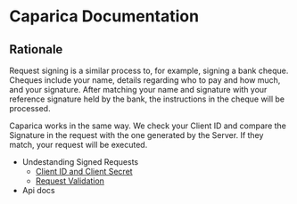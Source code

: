 # Caparica Documentation


## Rationale
Request signing is a similar process to, for example, signing a bank cheque. Cheques include your name, details regarding who to pay and how much, and your signature. After matching your name and signature with your reference signature held by the bank, the instructions in the cheque will be processed.

Caparica works in the same way. We check your Client ID and compare the Signature in the request with the one generated by the Server. If they match, your request will be executed.


* Undestanding Signed Requests
    * [Client ID and Client Secret](static/understand/clientid.md)
    * [Request Validation](static/understand/request-validation.md)
* Api docs
